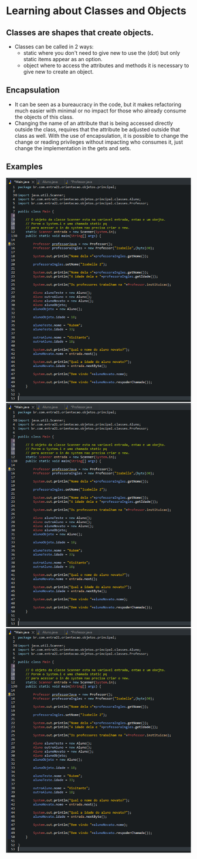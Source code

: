 # Learning about Classes and Objects

## Classes are shapes that create objects.
- Classes can be called in 2 ways:
    - static where you don't need to give new to use the (dot) but only static items appear as an option.
    - object where to access the attributes and methods it is necessary to give new to create an object.

## Encapsulation
- It can be seen as a bureaucracy in the code, but it makes refactoring much easier with minimal or no impact for those who already consume the objects of this class.
- Changing the name of an attribute that is being accessed directly outside the class, requires that the attribute be adjusted outside that class as well. With the use of encapsulation, it is possible to change the change or reading privileges without impacting who consumes it, just change the implementation in the gets and sets.

## Examples 

![Example Main](./img/example1.png)
![Example Aluno](./img/example1.png)
![Example Professor](./img/example1.png)